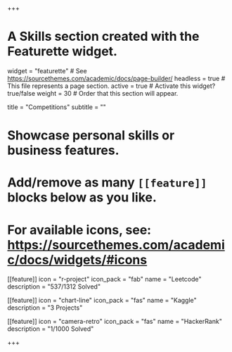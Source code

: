 +++
# A Skills section created with the Featurette widget.
widget = "featurette"  # See https://sourcethemes.com/academic/docs/page-builder/
headless = true  # This file represents a page section.
active = true  # Activate this widget? true/false
weight = 30  # Order that this section will appear.

title = "Competitions"
subtitle = ""

# Showcase personal skills or business features.
# 
# Add/remove as many `[[feature]]` blocks below as you like.
# 
# For available icons, see: https://sourcethemes.com/academic/docs/widgets/#icons

[[feature]]
  icon = "r-project"
  icon_pack = "fab"
  name = "Leetcode"
  description = "537/1312 Solved"
  
[[feature]]
  icon = "chart-line"
  icon_pack = "fas"
  name = "Kaggle"
  description = "3 Projects"  
  
[[feature]]
  icon = "camera-retro"
  icon_pack = "fas"
  name = "HackerRank"
  description = "1/1000 Solved"

+++
